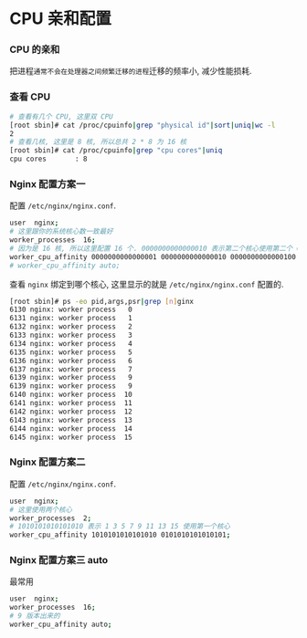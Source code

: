 # CPU 亲和配置

### CPU 的亲和

把进程`通常不会在处理器之间频繁迁移的进程`迁移的频率小, 减少性能损耗.

### 查看 CPU

```bash
# 查看有几个 CPU, 这里双 CPU
[root sbin]# cat /proc/cpuinfo|grep "physical id"|sort|uniq|wc -l
2
# 查看几核, 这里是 8 核, 所以总共 2 * 8 为 16 核
[root sbin]# cat /proc/cpuinfo|grep "cpu cores"|uniq
cpu cores       : 8
```

### Nginx 配置方案一

配置 `/etc/nginx/nginx.conf`.

```bash
user  nginx;
# 这里跟你的系统核心数一致最好
worker_processes  16;
# 因为是 16 核, 所以这里配置 16 个. 0000000000000010 表示第二个核心使用第二个 CPU
worker_cpu_affinity 0000000000000001 0000000000000010 0000000000000100 0000000000001000 0000000000010000 0000000000100000 0000000001000000 0000000010000000 0000000100000000 0000001000000000 0000010000000000 0000100000000000 0001000000000000 0010000000000000 0100000000000000 1000000000000000;
# worker_cpu_affinity auto;
```

查看 `nginx` 绑定到哪个核心, 这里显示的就是 `/etc/nginx/nginx.conf` 配置的.

```bash
[root sbin]# ps -eo pid,args,psr|grep [n]ginx
6130 nginx: worker process   0
6131 nginx: worker process   1
6132 nginx: worker process   2
6133 nginx: worker process   3
6134 nginx: worker process   4
6135 nginx: worker process   5
6136 nginx: worker process   6
6137 nginx: worker process   7
6139 nginx: worker process   9
6139 nginx: worker process   9
6140 nginx: worker process  10
6141 nginx: worker process  11
6142 nginx: worker process  12
6143 nginx: worker process  13
6144 nginx: worker process  14
6145 nginx: worker process  15
```

### Nginx 配置方案二

配置 `/etc/nginx/nginx.conf`.

```bash
user  nginx;
# 这里使用两个核心
worker_processes  2;
# 1010101010101010 表示 1 3 5 7 9 11 13 15 使用第一个核心
worker_cpu_affinity 1010101010101010 0101010101010101;
```

### Nginx 配置方案三 auto

最常用

```bash
user  nginx;
worker_processes  16;
# 9 版本出来的
worker_cpu_affinity auto;
```